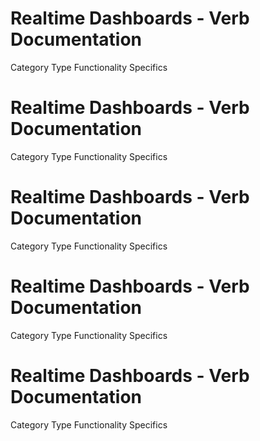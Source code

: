  
# Realtime Dashboards - Verb Documentation
 
Category                  Type                      Functionality             Specifics                
 
# Realtime Dashboards - Verb Documentation
 
Category                  Type                      Functionality             Specifics                
 
# Realtime Dashboards - Verb Documentation
 
Category                  Type                      Functionality             Specifics                
 
# Realtime Dashboards - Verb Documentation
 
Category                  Type                      Functionality             Specifics                
 
# Realtime Dashboards - Verb Documentation
 
Category                  Type                      Functionality             Specifics                
